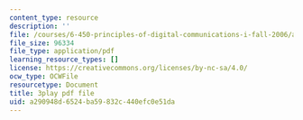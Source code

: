 ```yaml
---
content_type: resource
description: ''
file: /courses/6-450-principles-of-digital-communications-i-fall-2006/a290948d6524ba59832c440efc0e51da_DnQruAbpusc.pdf
file_size: 96334
file_type: application/pdf
learning_resource_types: []
license: https://creativecommons.org/licenses/by-nc-sa/4.0/
ocw_type: OCWFile
resourcetype: Document
title: 3play pdf file
uid: a290948d-6524-ba59-832c-440efc0e51da
---
```

